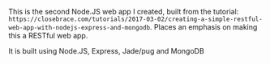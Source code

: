 This is the second Node.JS web app I created, built from the tutorial: ``` https://closebrace.com/tutorials/2017-03-02/creating-a-simple-restful-web-app-with-nodejs-express-and-mongodb```.  Places an emphasis on making this a RESTful web app.

It is built using Node.JS, Express, Jade/pug and MongoDB 
